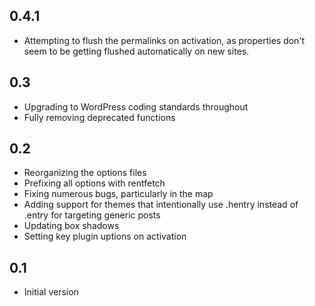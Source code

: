 ## 0.4.1

-   Attempting to flush the permalinks on activation, as properties don't seem to be getting flushed automatically on new sites.

## 0.3

-   Upgrading to WordPress coding standards throughout
-   Fully removing deprecated functions

## 0.2

-   Reorganizing the options files
-   Prefixing all options with rentfetch
-   Fixing numerous bugs, particularly in the map
-   Adding support for themes that intentionally use .hentry instead of .entry for targeting generic posts
-   Updating box shadows
-   Setting key plugin uptions on activation

## 0.1

-   Initial version
